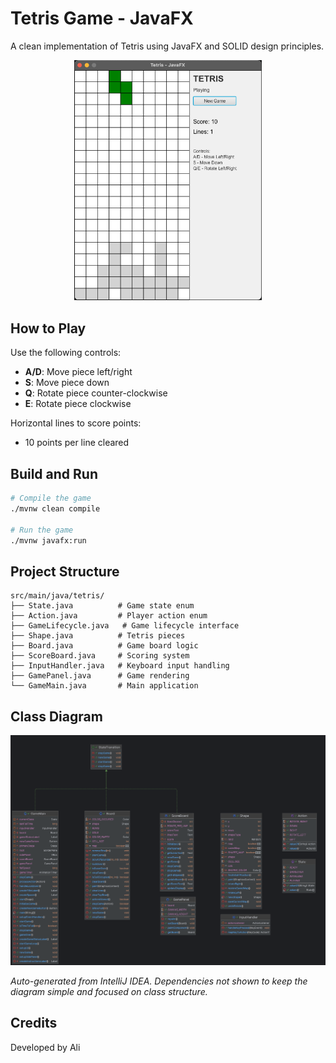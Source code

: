 # Tetris Game - JavaFX

A clean implementation of Tetris using JavaFX and SOLID design principles.

<div align="center">
  <img src="src/main/resources/assets/appss.png" alt="Tetris Game Screenshot" width="300"/>
</div>

## How to Play

Use the following controls:
- **A/D**: Move piece left/right
- **S**: Move piece down
- **Q**: Rotate piece counter-clockwise
- **E**: Rotate piece clockwise

Horizontal lines to score points:
- 10 points per line cleared

## Build and Run

```bash
# Compile the game
./mvnw clean compile

# Run the game
./mvnw javafx:run
```

## Project Structure

```
src/main/java/tetris/
├── State.java          # Game state enum
├── Action.java         # Player action enum  
├── GameLifecycle.java   # Game lifecycle interface
├── Shape.java          # Tetris pieces
├── Board.java          # Game board logic
├── ScoreBoard.java     # Scoring system
├── InputHandler.java   # Keyboard input handling
├── GamePanel.java      # Game rendering
└── GameMain.java       # Main application
```

## Class Diagram

![UML Class Diagram](src/main/resources/assets/UML.png)

*Auto-generated from IntelliJ IDEA. Dependencies not shown to keep the diagram simple and focused on class structure.*

## Credits

Developed by Ali
